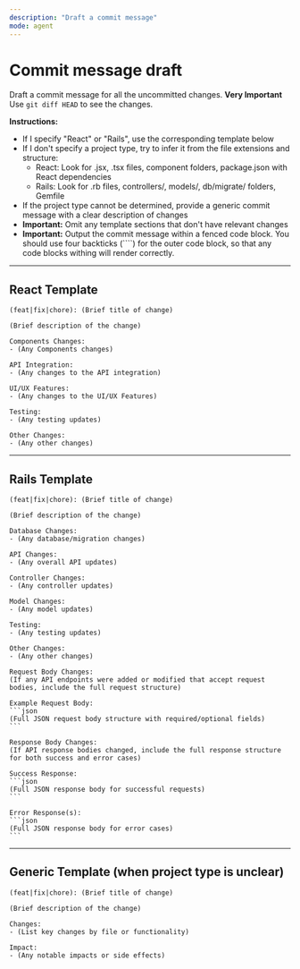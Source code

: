 ```yaml
---
description: "Draft a commit message"
mode: agent
---
```


# Commit message draft

Draft a commit message for all the uncommitted changes.
**Very Important** Use `git diff HEAD` to see the changes.

**Instructions:**

- If I specify "React" or "Rails", use the corresponding template below
- If I don't specify a project type, try to infer it from the file extensions and structure:
  - React: Look for .jsx, .tsx files, component folders, package.json with React dependencies
  - Rails: Look for .rb files, controllers/, models/, db/migrate/ folders, Gemfile
- If the project type cannot be determined, provide a generic commit message with a clear description of changes
- **Important:** Omit any template sections that don't have relevant changes
- **Important:** Output the commit message within a fenced code block. You should use four backticks (````) for the outer code block, so that any code blocks withing will render correctly.

---

## React Template
```
(feat|fix|chore): (Brief title of change)

(Brief description of the change)

Components Changes:
- (Any Components changes)

API Integration:
- (Any changes to the API integration)

UI/UX Features:
- (Any changes to the UI/UX Features)

Testing:
- (Any testing updates)

Other Changes:
- (Any other changes)

```

---

## Rails Template

````
(feat|fix|chore): (Brief title of change)

(Brief description of the change)

Database Changes:
- (Any database/migration changes)

API Changes:
- (Any overall API updates)

Controller Changes:
- (Any controller updates)

Model Changes:
- (Any model updates)

Testing:
- (Any testing updates)

Other Changes:
- (Any other changes)

Request Body Changes:
(If any API endpoints were added or modified that accept request bodies, include the full request structure)

Example Request Body:
```json
(Full JSON request body structure with required/optional fields)
```

Response Body Changes:
(If API response bodies changed, include the full response structure for both success and error cases)

Success Response:
```json
(Full JSON response body for successful requests)
```

Error Response(s):
```json
(Full JSON response body for error cases)
```

````

---

## Generic Template (when project type is unclear)

```
(feat|fix|chore): (Brief title of change)

(Brief description of the change)

Changes:
- (List key changes by file or functionality)

Impact:
- (Any notable impacts or side effects)

```

